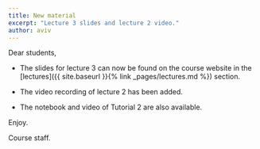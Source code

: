 ```yaml
---
title: New material
excerpt: "Lecture 3 slides and lecture 2 video."
author: aviv
---
```


Dear students,

- The slides for lecture 3 can now be found on the course website in
  the [lectures]({{ site.baseurl }}{% link _pages/lectures.md %}) section.

- The video recording of lecture 2 has been added.

- The notebook and video of Tutorial 2 are also available.


Enjoy.

Course staff.
